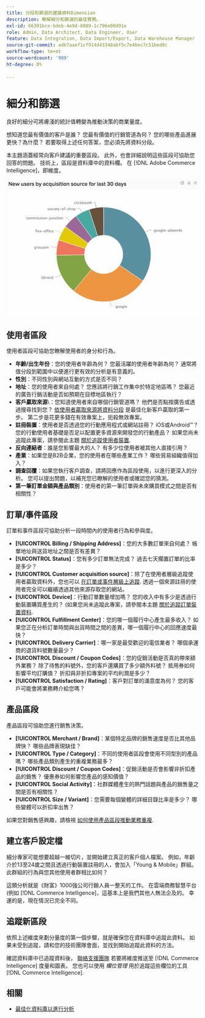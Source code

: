 ```yaml
---
title: 分段和篩選的建議資料Dimension
description: 瞭解細分和篩選的最佳實務。
exl-id: 66391bce-bdeb-4e9d-8089-1c796e00d91e
role: Admin, Data Architect, Data Engineer, User
feature: Data Integration, Data Import/Export, Data Warehouse Manager
source-git-commit: adb7aaef1cf914d43348abf5c7e4bec7c51bed0c
workflow-type: tm+mt
source-wordcount: '909'
ht-degree: 0%

---
```


# 細分和篩選

良好的細分可將膚淺的統計值轉變為推動決策的商業量度。

想知道您最有價值的客戶是誰？ 您最有價值的行銷管道為何？ 您的哪些產品進展更快？為什麼？ 若要取得上述任何答案，您必須先將資料分段。

本主題涵蓋經常向客戶建議的重要區段。 此外，也會詳細說明這些區段可協助您回答的問題。 技術上，區段是資料庫中的資料欄。 在 [!DNL Adobe Commerce Intelligence]，即維度。

![](../../mbi/assets/mbi-critical-segments.png)


## 使用者區段

使用者區段可協助您瞭解使用者的身分和行為。

* **年齡/出生年份**：您的使用者年齡為何？ 您最活躍的使用者年齡為何？ 通常將值分段到範圍中以便進行更有效的分析是有意義的。
* **性別**：不同性別與網站互動的方式是否不同？
* **地址**：您的使用者來自何處？ 您應該將行銷工作集中於特定地區嗎？ 您最近的廣告行銷活動是否如預期在目標地區執行？
* **客戶贏取來源**\：您知道使用者來自哪個行銷管道嗎？ 他們是否點按廣告或透過搜尋找到您？ [依使用者贏取來源將資料分段](../data-analyst/analysis/google-track-user-acq.md) 是最佳化新客戶贏取的第一步。 第二步是花更多錢在有效專案上，扼殺無效專案。
* **註冊裝置**：使用者是否透過您的行動應用程式或網站註冊？ iOS或Android™？ 您的行動使用者基礎是否足以配置更多資源來開發您的行動產品？ 如果您尚未追蹤此專案，請參閱此主題 [關於追蹤使用者裝置](../data-analyst/analysis/track-usr-dev-browser.md).
* **反向連結者**：誰是您影響最大的人？ 有多少位使用者被其他人直接引用？
* **產業**：如果您是B2B企業，您的使用者在哪些產業工作？ 哪些貿易組織值得加入？
* **調查回覆**：如果您執行客戶調查，請將回應作為區段使用，以進行更深入的分析。 您可以提出問題，以補充您已瞭解的使用者或確認您的猜測。
* **第一筆訂單金額與產品類別**：使用者的第一筆訂單與未來購買模式之間是否有相關性？

## 訂單/事件區段

訂單和事件區段可協助分析一段時間內的使用者行為和參與度。

* **[!UICONTROL Billing / Shipping Address]**：您的大多數訂單來自何處？ 帳單地址與送貨地址之間是否有差異？
* **[!UICONTROL Status]**：您有多少訂單無法完成？ 過去七天擱置訂單的比率是多少？
* **[!UICONTROL Customer acquisition source]**：除了在使用者層級追蹤使用者贏取資料外，您也可以 [在訂單或事件層級上追蹤](../data-analyst/analysis/google-track-user-acq.md). 透過一個來源註冊的使用者完全可以繼續透過其他來源存取您的網站。
* **[!UICONTROL Device]**：行動訂單數量增加嗎？ 您的收入中有多少是透過行動裝置購買產生的？ (如果您尚未追蹤此專案，請參閱本主題 [關於追蹤訂單裝置資料](../data-analyst/analysis/track-usr-dev-browser.md).
* **[!UICONTROL Fulfillment Center]**：您的哪一個履行中心產生最多收入？ 如果您正在分析訂單時間與出貨時間之間的差異，哪一個履行中心的回應速度最快？
* **[!UICONTROL Delivery Carrier]**：哪一家是最受歡迎的電信業者？ 哪個承運商的退貨料號數量最少？
* **[!UICONTROL Discount / Coupon Codes]**：您的促銷活動是否真的帶來額外業務？ 除了待售的料號外，您的客戶還購買了多少額外料號？ 抵用券如何影響平均訂購值？ 折扣與非折扣專案的平均利潤是多少？
* **[!UICONTROL Satisfaction / Rating]**：客戶對訂單的滿意度為何？ 您的客戶可能會將業務轉介給您嗎？

## 產品區段

產品區段可協助您進行銷售決策。

* **[!UICONTROL Merchant / Brand]**：某個特定品牌的銷售速度是否比其他品牌快？ 哪些品牌表現缺佳？
* **[!UICONTROL Type / Category]**：不同的使用者區段會使用不同型別的產品嗎？ 哪些產品類別產生的重複業務最多？
* **[!UICONTROL Discount / Coupon Codes]**：促銷活動是否會影響非折扣產品的銷售？ 優惠券如何影響您產品的感知價值？
* **[!UICONTROL Social Activity]**：社群媒體產生的熱門話題與產品的銷售量之間是否有相關性？
* **[!UICONTROL Size / Variant]**：您需要每個變體的詳細目錄比率是多少？ 哪些變體可以折扣率出售？

如果您對銷售感興趣，請檢視 [如何使用產品區段推動業務重複](../data-analyst/analysis/most-value-source-channel.md).

## 建立客戶設定檔

細分專家可能想要超越一維切片，並開始建立真正的客戶個人檔案。 例如，年齡介於13至24歲之間且透過行動裝置註冊的人，會加入「Young &amp; Mobile」群組。 此群組的行為與您其他使用者群相比如何？

這類分析就是《財富》1000強公司行銷人員一整天的工作。 在雲端商務智慧平台(例如 [!DNL Commerce Intelligence]，這基本上是我們其他人無法企及的。 幸運的是，現在情況已完全不同。

## 追蹤新區段

依照上述維度來劃分量度的第一個步驟，就是確保您在資料庫中追蹤此資料。 如果未受到追蹤，請和您的技術團隊會面，並找到開始追蹤此資料的方法。

確認資料庫中已追蹤資料後， [聯絡支援團隊](https://experienceleague.adobe.com/docs/commerce-knowledge-base/kb/troubleshooting/miscellaneous/mbi-service-policies.html) 若要將維度推送至 [!DNL Commerce Intelligence] 度量和圖表。 您也可以使用 *欄位管理* 用於追蹤這些欄位的工具 [!DNL Commerce Intelligence].

## 相關

* [最佳化資料庫以進行分析](../best-practices/opt-db-analysis.md)
